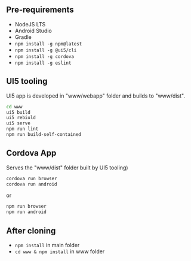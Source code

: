 ## Pre-requirements

* NodeJS LTS
* Android Studio
* Gradle
* `npm install -g npm@latest`
* `npm install -g @ui5/cli`
* `npm install -g cordova`
* `npm install -g eslint`

## UI5 tooling

UI5 app is developed in "www/webapp" folder and builds to "www/dist".

```bash
cd www
ui5 build
ui5 rebiuld
ui5 serve 
npm run lint
npm run build-self-contained
```

## Cordova App 

Serves the "www/dist" folder built by UI5 tooling)

```bash
cordova run browser
cordova run android
```

or

```bash
npm run browser
npm run android
```

## After cloning 

* `npm install` in main folder
* `cd www & npm install` in www folder